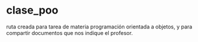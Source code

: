 # clase_poo
ruta creada para tarea de materia programación orientada a objetos, y para compartir documentos que nos indique el profesor.
